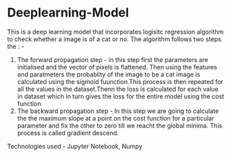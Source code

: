 # Deeplearning-Model
This is a deep learning model that incorporates logisitc regression algorithm to check whether a image is of a cat or no. The algorithm follows two steps the : -
1. The forward propagation step - in this step first the parameters are initialised and the vector of pixels is flattened. Then using the features and paratmeters the probablity of the image to be a cat image is calculated using the sigmoid fuunction.This process is then repeated for all the values in the dataset.Thenn the loss is calculated for each value in dataset which in turn gives the loss for the entire model using the cost function
2. The backward propagation step - In this step we are going to calculate the the maximum slope at a point on the cost function for a particular parameter and fix the other to zero till we reacht the global minima. This process is called gradient descend.

Technologies used - Jupyter Notebook, Numpy
